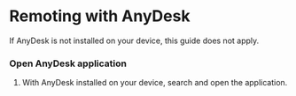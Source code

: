 # Remoting with AnyDesk 

If AnyDesk is not installed on your device, this guide does not apply. 

### Open AnyDesk application

1. With AnyDesk installed on your device, search and open the application. 
